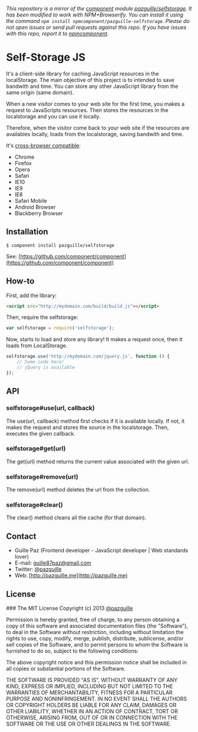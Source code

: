 *This repository is a mirror of the [component](http://component.io) module [pazguille/selfstorage](http://github.com/pazguille/selfstorage). It has been modified to work with NPM+Browserify. You can install it using the command `npm install npmcomponent/pazguille-selfstorage`. Please do not open issues or send pull requests against this repo. If you have issues with this repo, report it to [npmcomponent](https://github.com/airportyh/npmcomponent).*
# Self-Storage JS

It's a client-side library for caching JavaScript resources in the localStorage. The main objective of this project is to intended to save bandwith and time. You can store any other JavaScript library from the same origin (same domain).

When a new visitor comes to your web site for the first time, you makes a request to JavaScripts resources. Then stores the resources in the localstorage and you can use it locally.

Therefore, when the visitor come back to your web site if the resources are availables locally, loads from the localstorage, saving bandwith and time.

It's [cross-browser compatible](http://caniuse.com/#search=localstorage):
- Chrome
- Firefox
- Opera
- Safari
- IE10
- IE9
- IE8
- Safari Mobile
- Android Browser
- Blackberry Browser

## Installation

	$ component install pazguille/selfstorage

See: [https://github.com/component/component](https://github.com/component/component)

## How-to
First, add the library:
```html
<script src="http://mydomain.com/build/build.js"></script>
```
Then, require the selfstorage:
```js
var selfstorage = require('selfstorage');

```
Now, starts to load and store any library! It makes a request once, then it loads from LocalStorage.
```js
selfstorage.use('http://mydomain.com/jquery.js', function () {
    // Some code here!
    // jQuery is available
});
```

## API

### selfstorage#use(url, callback)
The use(url, callback) method first checks if it is available locally. If not, it makes the request  and stores the source in the localstorage. Then, executes the given callback.

### selfstorage#get(url)
The get(url) method returns the current value associated with the given url.

### selfstorage#remove(url)
The remove(url) method deletes the url from the collection.

### selfstorage#clear()
The clear() method cleans all the cache (for that domain).

## Contact
- Guille Paz (Frontend developer - JavaScript developer | Web standards lover)
- E-mail: [guille87paz@gmail.com](mailto:guille87paz@gmail.com)
- Twitter: [@pazguille](http://twitter.com/pazguille)
- Web: [http://pazguille.me](http://pazguille.me)

## License
### The MIT License
Copyright (c) 2013 [@pazguille](http://twitter.com/pazguille)

Permission is hereby granted, free of charge, to any person obtaining a copy
of this software and associated documentation files (the "Software"), to deal
in the Software without restriction, including without limitation the rights
to use, copy, modify, merge, publish, distribute, sublicense, and/or sell
copies of the Software, and to permit persons to whom the Software is
furnished to do so, subject to the following conditions:

The above copyright notice and this permission notice shall be included in
all copies or substantial portions of the Software.

THE SOFTWARE IS PROVIDED "AS IS", WITHOUT WARRANTY OF ANY KIND, EXPRESS OR
IMPLIED, INCLUDING BUT NOT LIMITED TO THE WARRANTIES OF MERCHANTABILITY,
FITNESS FOR A PARTICULAR PURPOSE AND NONINFRINGEMENT. IN NO EVENT SHALL THE
AUTHORS OR COPYRIGHT HOLDERS BE LIABLE FOR ANY CLAIM, DAMAGES OR OTHER
LIABILITY, WHETHER IN AN ACTION OF CONTRACT, TORT OR OTHERWISE, ARISING FROM,
OUT OF OR IN CONNECTION WITH THE SOFTWARE OR THE USE OR OTHER DEALINGS IN
THE SOFTWARE.